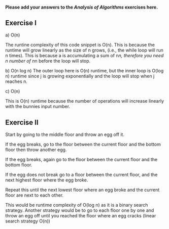 #### Please add your answers to the ***Analysis of  Algorithms*** exercises here.

## Exercise I

a) O(n)

The runtine complexity of this code snippet is O(n). This is because the runtime will grow linearly as the size of n grows, (i.e., the while loop will run n times). This is because a is accumulating a sum of n*n, therefore you need n number of n*n before the loop will stop.


b) O(n log n)
The outer loop here is O(n) runtime, but the inner loop is O(log n) runtime since j is growing exponentially and the loop will stop when j reaches n. 


c) O(n)

This is O(n) runtime because the number of operations will increase linearly with the bunnies input number.

## Exercise II


Start by going to the middle floor and throw an egg off it.

If the egg breaks, go to the floor between the current floor and the bottom floor then throw another egg.

If the egg breaks, again go to the floor between the current floor and the bottom floor.

If the egg does not break go to a floor between the current floor, and the next highest floor where the egg broke. 

Repeat this until the next lowest floor where an egg broke and the current floor are next to each other.

This would be runtime complexity of O(log n) as it is a binary search strategy. Another strategy would be to go to each floor one by one and throw an egg off until you reached the floor where an egg cracks (linear search strategy O(n))
